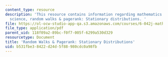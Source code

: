 ```yaml
---
content_type: resource
description: 'This resource contains information regarding mathematics for computer
  science, random walks & pagerank: Stationary distributions. '
file: https://ol-ocw-studio-app-qa.s3.amazonaws.com/courses/6-042j-mathematics-for-computer-science-spring-2015/b531fbe38422d24d5f88980cdc0a98fb_MIT6_042JS15_StatinaryDist.pdf
file_type: application/pdf
parent_uid: 118f09a2-89bc-f0f7-005f-6299a530d329
resourcetype: Document
title: 'Random Walks & Pagerank: Stationary Distributions'
uid: b531fbe3-8422-d24d-5f88-980cdc0a98fb
---
```

